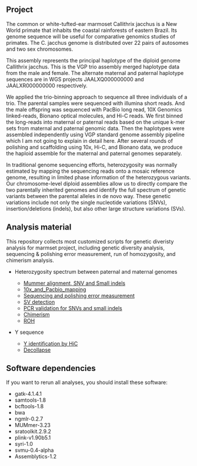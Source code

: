 ## Project 

The common or white-tufted-ear marmoset Callithrix jacchus is a New World primate that inhabits the coastal rainforests of eastern Brazil. Its genome sequence will be useful for comparative genomics studies of primates. The C. jacchus genome is distributed over 22 pairs of autosomes and two sex chromosomes.

This assembly represents the principal haplotype of the diploid genome Callithrix jacchus. This is the VGP trio assembly merged haplotype data from the male and female. The alternate maternal and paternal haplotype sequences are in WGS projects JAALXQ000000000 and JAALXR000000000 respectively.

We applied the trio-binning approach to sequence all three individuals of a trio. The parental samples were sequenced with illumina short reads. And the male offspring was sequenced with PacBio long read, 10X Genomics linked-reads, Bionano optical molecules, and Hi-C reads. We first binned the long-reads into maternal or paternal reads based on the unique k-mer sets from maternal and paternal genomic data. Then the haplotypes were assembled independently using VGP standard genome assembly pipeline which I am not going to explain in detail here. After several rounds of polishing and scaffolding using 10x, Hi-C, and Bionano data, we produce the haploid assemble for the maternal and paternal genomes separately. 

In traditional genome sequencing efforts, heterozygosity was normally estimated by mapping the sequencing reads onto a mosaic reference genome, resulting in limited phase information of the heterozygous variants. Our chromosome-level diploid assemblies allow us to directly compare the two parentally inherited genomes and identify the full spectrum of genetic variants between the parental alleles in de novo way. These genetic variations include not only the single nucleotide variations (SNVs), insertion/deletions (indels), but also other large structure variations (SVs). 


## Analysis material

This repository collects most customized scripts for genetic diveristy analysis for marmset project, including genetic diversity analysis, sequencing & polishing error measurement, run of homozygosity, and chimerism analysis.

- Heterozygosity spectrum between paternal and maternal genomes
	- [Mummer alignment, SNV and Small indels](Mummer_alignment/README.md)
	- [10x_and_Pacbio_mapping](10x_and_Pacbio_mapping/README.md)
	- [Sequencing and polishing error measurement](Sequencing_and_polishing_error/README.md)
	- [SV detection](Structure_variations/README.md)
	- [PCR validation for SNVs and small indels](Experimental_validation/README.md)
	- [Chimerism](Chimerism/README.md)
	- [ROH](ROH/README.md)

- Y sequence
	- [Y identification by HiC](Y_identification_by_HiC/README.md)
	- [Decollapse](https://github.com/gf777/misc/tree/master/marmoset%20Y)



## Software dependencies

If you want to rerun all analyses, you should install these software:

- gatk-4.1.4.1
- samtools-1.8
- bcftools-1.8
- bwa
- ngmlr-0.2.7
- MUMmer-3.23
- sratoolkit.2.9.2
- plink-v1.90b5.1
- syri-1.0
- svmu-0.4-alpha
- Assemblytics-1.2



